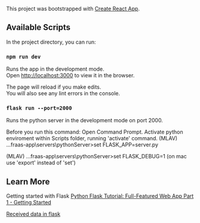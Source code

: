 This project was bootstrapped with [Create React App](https://github.com/facebook/create-react-app).

## Available Scripts

In the project directory, you can run:

### `npm run dev`

Runs the app in the development mode.<br>
Open [http://localhost:3000](http://localhost:3000) to view it in the browser.

The page will reload if you make edits.<br>
You will also see any lint errors in the console.

### `flask run --port=2000`

Runs the python server in the development mode on port 2000. 

Before you run this command: 
Open Command Prompt. Activate python enviroment within Scripts folder, running 'activate' command.
(MLAV) ...fraas-app\servers\pythonServer>set FLASK_APP=server.py

(MLAV) ...fraas-app\servers\pythonServer>set FLASK_DEBUG=1
(on mac use 'export' instead of 'set')

## Learn More

Getting started with Flask  [Python Flask Tutorial: Full-Featured Web App Part 1 - Getting Started](https://www.youtube.com/watch?v=MwZwr5Tvyxo)

[Received data in flask](https://stackoverflow.com/questions/10434599/how-to-get-data-received-in-flask-request)
